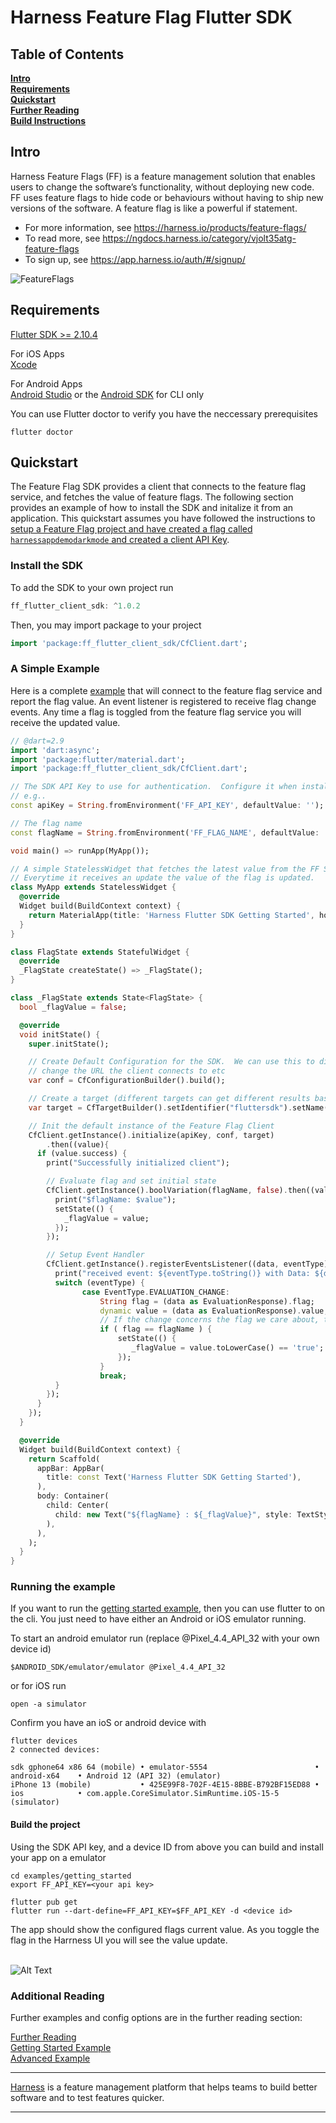 Harness Feature Flag Flutter SDK
========================

## Table of Contents
**[Intro](#Intro)**<br>
**[Requirements](#Requirements)**<br>
**[Quickstart](#Quickstart)**<br>
**[Further Reading](docs/further_reading.md)**<br>
**[Build Instructions](docs/build.md)**<br>


## Intro
Harness Feature Flags (FF) is a feature management solution that enables users to change the software’s functionality, without deploying new code. FF uses feature flags to hide code or behaviours without having to ship new versions of the software. A feature flag is like a powerful if statement.
* For more information, see https://harness.io/products/feature-flags/
* To read more, see https://ngdocs.harness.io/category/vjolt35atg-feature-flags
* To sign up, see https://app.harness.io/auth/#/signup/

![FeatureFlags](./docs/images/ff-gui.png)

## Requirements
[Flutter SDK >= 2.10.4](https://docs.flutter.dev/get-started/install)

For iOS Apps<br>
[Xcode](https://docs.flutter.dev/get-started/install/macos#install-xcode)

For Android Apps<br>
[Android Studio](https://developer.android.com/studio?gclid=CjwKCAjwp7eUBhBeEiwAZbHwkRqdhQkk6wroJeWGu0uGWjW9Ue3hFXc4SuB6lwYU4LOZiZ-MQ4p57BoCvF0QAvD_BwE&gclsrc=aw.ds) or the [Android SDK](docs/dev_environment.md) for CLI only<br>

You can use Flutter doctor to verify you have the neccessary prerequisites
```shell
flutter doctor
```

## Quickstart
The Feature Flag SDK provides a client that connects to the feature flag service, and fetches the value
of feature flags.  The following section provides an example of how to install the SDK and initalize it from an application.
This quickstart assumes you have followed the instructions to [setup a Feature Flag project and have created a flag called `harnessappdemodarkmode` and created a client API Key](https://ngdocs.harness.io/article/1j7pdkqh7j-create-a-feature-flag#step_1_create_a_project).


### Install the SDK
To add the SDK to your own project run
```Dart
ff_flutter_client_sdk: ^1.0.2
```

Then, you may import package to your project
```Dart
import 'package:ff_flutter_client_sdk/CfClient.dart';
```

### A Simple Example
Here is a complete [example](examples/getting_started/lib/main.dart) that will connect to the feature flag service and report the flag value.  An event listener is registered
to receive flag change events.
Any time a flag is toggled from the feature flag service you will receive the updated value.

```Dart
// @dart=2.9
import 'dart:async';
import 'package:flutter/material.dart';
import 'package:ff_flutter_client_sdk/CfClient.dart';

// The SDK API Key to use for authentication.  Configure it when installing the app by setting FF_API_KEY
// e.g..
const apiKey = String.fromEnvironment('FF_API_KEY', defaultValue: '');

// The flag name
const flagName = String.fromEnvironment('FF_FLAG_NAME', defaultValue: 'harnessappdemodarkmode');

void main() => runApp(MyApp());

// A simple StatelessWidget that fetches the latest value from the FF Service.
// Everytime it receives an update the value of the flag is updated.
class MyApp extends StatelessWidget {
  @override
  Widget build(BuildContext context) {
    return MaterialApp(title: 'Harness Flutter SDK Getting Started', home: FlagState());
  }
}

class FlagState extends StatefulWidget {
  @override
  _FlagState createState() => _FlagState();
}

class _FlagState extends State<FlagState> {
  bool _flagValue = false;

  @override
  void initState() {
    super.initState();

    // Create Default Configuration for the SDK.  We can use this to disable streaming,
    // change the URL the client connects to etc
    var conf = CfConfigurationBuilder().build();

    // Create a target (different targets can get different results based on rules.  This include a custom attribute 'location')
    var target = CfTargetBuilder().setIdentifier("fluttersdk").setName("FlutterSDK").build();

    // Init the default instance of the Feature Flag Client
    CfClient.getInstance().initialize(apiKey, conf, target)
        .then((value){
      if (value.success) {
        print("Successfully initialized client");

        // Evaluate flag and set initial state
        CfClient.getInstance().boolVariation(flagName, false).then((value) {
          print("$flagName: $value");
          setState(() {
            _flagValue = value;
          });
        });

        // Setup Event Handler
        CfClient.getInstance().registerEventsListener((data, eventType) {
          print("received event: ${eventType.toString()} with Data: ${data.toString()}");
          switch (eventType) {
                case EventType.EVALUATION_CHANGE:
                    String flag = (data as EvaluationResponse).flag;
                    dynamic value = (data as EvaluationResponse).value;
                    // If the change concerns the flag we care about, then update the state
                    if ( flag == flagName ) {
                        setState(() {
                           _flagValue = value.toLowerCase() == 'true';
                        });
                    }
                    break;
          }
        });
      }
    });
  }

  @override
  Widget build(BuildContext context) {
    return Scaffold(
      appBar: AppBar(
        title: const Text('Harness Flutter SDK Getting Started'),
      ),
      body: Container(
        child: Center(
          child: new Text("${flagName} : ${_flagValue}", style: TextStyle(fontSize: 25)),
        ),
      ),
    );
  }
}
```

### Running the example
If you want to run the [getting started example](examples/getting_started), then you can use flutter to on the cli.
You just need to have either an Android or iOS emulator running.

To start an android emulator run (replace @Pixel_4.4_API_32 with your own device id)
```
$ANDROID_SDK/emulator/emulator @Pixel_4.4_API_32
```

or for iOS run

```shell
open -a simulator 
```

Confirm you have an ioS or android device with 
```shell
flutter devices
2 connected devices:

sdk gphone64 x86 64 (mobile) • emulator-5554                        • android-x64    • Android 12 (API 32) (emulator)
iPhone 13 (mobile)           • 425E99F8-702F-4E15-8BBE-B792BF15ED88 • ios            • com.apple.CoreSimulator.SimRuntime.iOS-15-5 (simulator)
```

#### Build the project
Using the SDK API key, and a device ID from above you can build and install your app
on a emulator
```shell
cd examples/getting_started
export FF_API_KEY=<your api key>

flutter pub get
flutter run --dart-define=FF_API_KEY=$FF_API_KEY -d <device id>
```

The app should show the configured flags current value. As you toggle the flag in the Harrness UI you will see the value update.
<br><br>

![Alt Text](docs/images/flutter.gif)
<br>

### Additional Reading

Further examples and config options are in the further reading section:

[Further Reading](docs/further_reading.md)<br>
[Getting Started Example](examples/getting_started)<br>
[Advanced Example](https://github.com/drone/ff-flutter-client-sample)


-------------------------
[Harness](https://www.harness.io/) is a feature management platform that helps teams to build better software and to
test features quicker.

-------------------------

